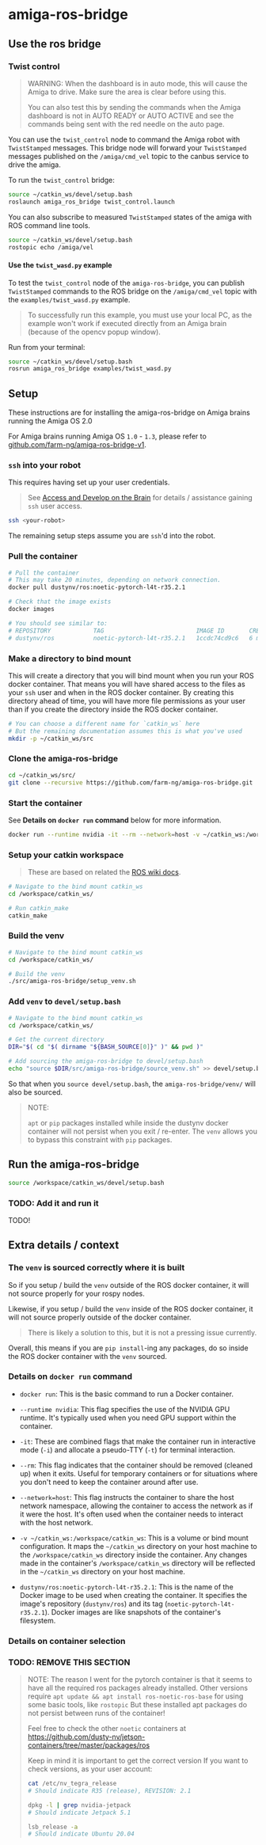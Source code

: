 # amiga-ros-bridge

## Use the ros bridge

### Twist control

> WARNING: When the dashboard is in auto mode, this will cause the Amiga to drive.
> Make sure the area is clear before using this.
>
> You can also test this by sending the commands when the Amiga dashboard
> is not in AUTO READY or AUTO ACTIVE and see the commands being sent with
> the red needle on the auto page.

You can use the `twist_control` node to command the Amiga robot with `TwistStamped` messages.
This bridge node will forward your `TwistStamped` messages published on the `/amiga/cmd_vel` topic
to the canbus service to drive the amiga.

To run the `twist_control` bridge:

```bash
source ~/catkin_ws/devel/setup.bash
roslaunch amiga_ros_bridge twist_control.launch
```

You can also subscribe to measured `TwistStamped` states of the amiga with ROS command line tools.

```bash
source ~/catkin_ws/devel/setup.bash
rostopic echo /amiga/vel
```

#### Use the `twist_wasd.py` example

To test the `twist_control` node of the `amiga-ros-bridge`,
you can publish `TwistStamped` commands to the ROS bridge on the
`/amiga/cmd_vel` topic with the `examples/twist_wasd.py` example.

> To successfully run this example, you must use your local PC,
> as the example won't work if executed directly from an Amiga brain
> (because of the opencv popup window).

Run from your terminal:

```bash
source ~/catkin_ws/devel/setup.bash
rosrun amiga_ros_bridge examples/twist_wasd.py
```

## Setup

These instructions are for installing the amiga-ros-bridge
on Amiga brains running the Amiga OS 2.0

For Amiga brains running Amiga OS `1.0` - `1.3`,
please refer to
[github.com/farm-ng/amiga-ros-bridge-v1](https://github.com/farm-ng/amiga-ros-bridge-v1).

### `ssh` into your robot

This requires having set up your user credentials.

> See [Access and Develop on the Brain](https://amiga.farm-ng.com/docs/ssh/)
for details / assistance gaining `ssh` user access.

```bash
ssh <your-robot>
```

The remaining setup steps assume you are `ssh`'d into the robot.

### Pull the container

```bash
# Pull the container
# This may take 20 minutes, depending on network connection.
docker pull dustynv/ros:noetic-pytorch-l4t-r35.2.1

# Check that the image exists
docker images

# You should see similar to:
# REPOSITORY            TAG                          IMAGE ID       CREATED         SIZE
# dustynv/ros           noetic-pytorch-l4t-r35.2.1   1ccdc74cd9c6   6 months ago    13.6GB
```

### Make a directory to bind mount

This will create a directory that you will bind mount when you run your ROS docker container.
That means you will have shared access to the files as your `ssh` user
and when in the ROS docker container.
By creating this directory ahead of time, you will have more file permissions as your user than if you create the directory inside
the ROS docker container.

```bash
# You can choose a different name for `catkin_ws` here
# But the remaining documentation assumes this is what you've used
mkdir -p ~/catkin_ws/src
```

### Clone the amiga-ros-bridge

```bash
cd ~/catkin_ws/src/
git clone --recursive https://github.com/farm-ng/amiga-ros-bridge.git
```

### Start the container

See **Details on `docker run` command** below for more information.

```bash
docker run --runtime nvidia -it --rm --network=host -v ~/catkin_ws:/workspace/catkin_ws dustynv/ros:noetic-pytorch-l4t-r35.2.1
```

### Setup your catkin workspace

> These are based on related the [ROS wiki docs](http://wiki.ros.org/catkin/Tutorials/create_a_workspace).

```bash
# Navigate to the bind mount catkin_ws
cd /workspace/catkin_ws/

# Run catkin_make
catkin_make
```

### Build the venv

```bash
# Navigate to the bind mount catkin_ws
cd /workspace/catkin_ws/

# Build the venv
./src/amiga-ros-bridge/setup_venv.sh
```

### Add `venv` to `devel/setup.bash`

```bash
# Navigate to the bind mount catkin_ws
cd /workspace/catkin_ws/

# Get the current directory
DIR="$( cd "$( dirname "${BASH_SOURCE[0]}" )" && pwd )"

# Add sourcing the amiga-ros-bridge to devel/setup.bash
echo "source $DIR/src/amiga-ros-bridge/source_venv.sh" >> devel/setup.bash
```

So that when you `source devel/setup.bash`,
the `amiga-ros-bridge/venv/` will also be sourced.

> NOTE:
>
> `apt` or `pip` packages installed while inside the dustynv docker container will not persist when you exit / re-enter.
> The `venv` allows you to bypass this constraint with `pip` packages.

## Run the amiga-ros-bridge

```bash
source /workspace/catkin_ws/devel/setup.bash
```

### TODO: Add it and run it

TODO!

## Extra details / context

### The `venv` is sourced correctly where it is built

So if you setup / build the `venv` outside of the ROS docker container,
it will not source properly for your rospy nodes.

Likewise, if you setup / build the `venv` inside of the ROS docker container,
it will not source properly outside of the docker container.

> There is likely a solution to this, but it is not a pressing issue currently.

Overall, this means if you are `pip install`-ing any packages,
do so inside the ROS docker container with the `venv` sourced.


### Details on `docker run` command

- `docker run`: This is the basic command to run a Docker container.

- `--runtime nvidia`: This flag specifies the use of the NVIDIA GPU runtime. It's typically used when you need GPU support within the container.

- `-it`: These are combined flags that make the container run in interactive mode (`-i`) and allocate a pseudo-TTY (`-t`) for terminal interaction.

- `--rm`: This flag indicates that the container should be removed (cleaned up) when it exits. Useful for temporary containers or for situations where you don't need to keep the container around after use.

- `--network=host`: This flag instructs the container to share the host network namespace, allowing the container to access the network as if it were the host. It's often used when the container needs to interact with the host network.

- `-v ~/catkin_ws:/workspace/catkin_ws`: This is a volume or bind mount configuration. It maps the `~/catkin_ws` directory on your host machine to the `/workspace/catkin_ws` directory inside the container. Any changes made in the container's `/workspace/catkin_ws` directory will be reflected in the `~/catkin_ws` directory on your host machine.

- `dustynv/ros:noetic-pytorch-l4t-r35.2.1`: This is the name of the Docker image to be used when creating the container. It specifies the image's repository (`dustynv/ros`) and its tag (`noetic-pytorch-l4t-r35.2.1`). Docker images are like snapshots of the container's filesystem.

### Details on container selection

### TODO: REMOVE THIS SECTION

> NOTE: The reason I went for the pytorch container is that it seems to have all the required ros packages already installed.
> Other versions require `apt update && apt install ros-noetic-ros-base` for using some basic tools, like `rostopic`
> But these installed apt packages do not persist between runs of the container!
>
> Feel free to check the other `noetic` containers at https://github.com/dusty-nv/jetson-containers/tree/master/packages/ros
>
> Keep in mind it is important to get the correct version
> If you want to check versions, as your user account:
>
> ```bash
> cat /etc/nv_tegra_release
> # Should indicate R35 (release), REVISION: 2.1
>
> dpkg -l | grep nvidia-jetpack
> # Should indicate Jetpack 5.1
>
> lsb_release -a
> # Should indicate Ubuntu 20.04
> ```
